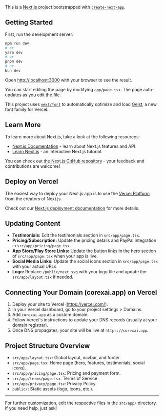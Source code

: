 This is a [Next.js](https://nextjs.org) project bootstrapped with [`create-next-app`](https://nextjs.org/docs/app/api-reference/cli/create-next-app).

## Getting Started

First, run the development server:

```bash
npm run dev
# or
yarn dev
# or
pnpm dev
# or
bun dev
```

Open [http://localhost:3000](http://localhost:3000) with your browser to see the result.

You can start editing the page by modifying `app/page.tsx`. The page auto-updates as you edit the file.

This project uses [`next/font`](https://nextjs.org/docs/app/building-your-application/optimizing/fonts) to automatically optimize and load [Geist](https://vercel.com/font), a new font family for Vercel.

## Learn More

To learn more about Next.js, take a look at the following resources:

- [Next.js Documentation](https://nextjs.org/docs) - learn about Next.js features and API.
- [Learn Next.js](https://nextjs.org/learn) - an interactive Next.js tutorial.

You can check out [the Next.js GitHub repository](https://github.com/vercel/next.js) - your feedback and contributions are welcome!

## Deploy on Vercel

The easiest way to deploy your Next.js app is to use the [Vercel Platform](https://vercel.com/new?utm_medium=default-template&filter=next.js&utm_source=create-next-app&utm_campaign=create-next-app-readme) from the creators of Next.js.

Check out our [Next.js deployment documentation](https://nextjs.org/docs/app/building-your-application/deploying) for more details.

## Updating Content

- **Testimonials:** Edit the testimonials section in `src/app/page.tsx`.
- **Pricing/Subscription:** Update the pricing details and PayPal integration in `src/app/pricing/page.tsx`.
- **App Store/Play Store Links:** Update the button links in the hero section of `src/app/page.tsx` when your app is live.
- **Social Media Links:** Update the social icons section in `src/app/page.tsx` with your actual URLs.
- **Logo:** Replace `/public/next.svg` with your logo file and update the `src/app/layout.tsx` if needed.

## Connecting Your Domain (corexai.app) on Vercel

1. Deploy your site to Vercel (https://vercel.com/).
2. In your Vercel dashboard, go to your project settings > Domains.
3. Add `corexai.app` as a custom domain.
4. Follow Vercel's instructions to update your DNS records (usually at your domain registrar).
5. Once DNS propagates, your site will be live at `https://corexai.app`.

## Project Structure Overview

- `src/app/layout.tsx`: Global layout, navbar, and footer.
- `src/app/page.tsx`: Home page (hero, features, testimonials, social icons).
- `src/app/pricing/page.tsx`: Pricing and payment form.
- `src/app/terms/page.tsx`: Terms of Service.
- `src/app/privacy/page.tsx`: Privacy Policy.
- `public/`: Static assets (logo, icons, etc.).

---

For further customization, edit the respective files in the `src/app/` directory. If you need help, just ask!
